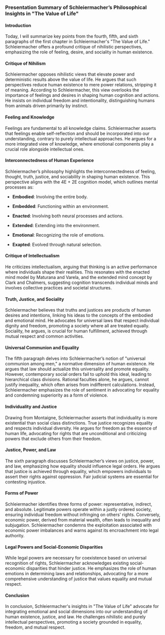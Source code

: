 ### Presentation Summary of Schleiermacher’s Philosophical Insights in "The Value of Life"

#### Introduction

Today, I will summarize key points from the fourth, fifth, and sixth paragraphs of the first chapter in Schleiermacher's "The Value of Life." Schleiermacher offers a profound critique of nihilistic perspectives, emphasizing the role of feeling, desire, and sociality in human existence.

#### Critique of Nihilism

Schleiermacher opposes nihilistic views that elevate power and deterministic results above the value of life. He argues that such perspectives reduce human existence to mere power relations, stripping it of meaning. According to Schleiermacher, this view overlooks the importance of feelings and desires in shaping human cognition and actions. He insists on individual freedom and intentionality, distinguishing humans from animals driven primarily by instinct.

#### Feeling and Knowledge

Feelings are fundamental to all knowledge claims. Schleiermacher asserts that feelings enable self-reflection and should be incorporated into our understanding, contrary to purely intellectual approaches. He argues for a more integrated view of knowledge, where emotional components play a crucial role alongside intellectual ones.

#### Interconnectedness of Human Experience

Schleiermacher’s philosophy highlights the interconnectedness of feeling, thought, truth, justice, and sociability in shaping human existence. This perspective aligns with the 4E + 2E cognition model, which outlines mental processes as:

- **Embodied**: Involving the entire body.

- **Embedded**: Functioning within an environment.

- **Enacted**: Involving both neural processes and actions.

- **Extended**: Extending into the environment.

- **Emotional**: Recognizing the role of emotions.

- **Exapted**: Evolved through natural selection.

#### Critique of Intellectualism

He criticizes intellectualism, arguing that thinking is an active performance where individuals shape their realities. This resonates with the enacted mind model by Maturana and Varela, and the extended mind concept by Clark and Chalmers, suggesting cognition transcends individual minds and involves collective practices and societal structures.

#### Truth, Justice, and Sociality

Schleiermacher believes that truths and justices are products of human desires and intentions, linking his ideas to the concepts of the embodied and emotional mind. He advocates for universal laws that respect individual dignity and freedom, promoting a society where all are treated equally. Sociality, he argues, is crucial for human fulfillment, achieved through mutual respect and common activities.

#### Universal Communion and Equality

The fifth paragraph delves into Schleiermacher’s notion of "universal communion among men," a normative dimension of human existence. He argues that law should actualize this universality and promote equality. However, contemporary social orders fail to uphold this ideal, leading to hierarchical class divisions. Rational faculties alone, he argues, cannot justify inequality, which often arises from indifferent calculations. Instead, Schleiermacher emphasizes the role of sentiment in advocating for equality and condemning superiority as a form of violence.

#### Individuality and Justice

Drawing from Montaigne, Schleiermacher asserts that individuality is more existential than social class distinctions. True justice recognizes equality and respects individual diversity. He argues for freedom as the essence of human life, advocating for rights that are unconditional and criticizing powers that exclude others from their freedom.

#### Justice, Power, and Law

The sixth paragraph discusses Schleiermacher’s views on justice, power, and law, emphasizing how equality should influence legal orders. He argues that justice is achieved through equality, which empowers individuals to assert their rights against oppression. Fair judicial systems are essential for contesting injustice.

#### Forms of Power

Schleiermacher identifies three forms of power: representative, indirect, and absolute. Legitimate powers operate within a justly ordered society, ensuring individual freedom without infringing on others' rights. Conversely, economic power, derived from material wealth, often leads to inequality and subjugation. Schleiermacher condemns the exploitation associated with economic power imbalances and warns against its encroachment into legal authority.

#### Legal Powers and Social-Economic Disparities

While legal powers are necessary for coexistence based on universal recognition of rights, Schleiermacher acknowledges existing social-economic disparities that hinder justice. He emphasizes the role of human emotions in determining laws and relationships, advocating for a more comprehensive understanding of justice that values equality and mutual respect.

#### Conclusion

In conclusion, Schleiermacher's insights in "The Value of Life" advocate for integrating emotional and social dimensions into our understanding of human existence, justice, and law. He challenges nihilistic and purely intellectual perspectives, promoting a society grounded in equality, freedom, and mutual respect.